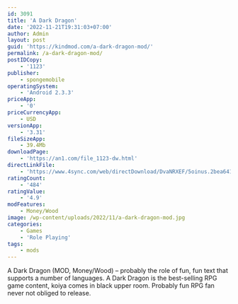 ```yaml
---
id: 3091
title: 'A Dark Dragon'
date: '2022-11-21T19:31:03+07:00'
author: Admin
layout: post
guid: 'https://kindmod.com/a-dark-dragon-mod/'
permalink: /a-dark-dragon-mod/
postIDCopy:
    - '1123'
publisher:
    - spongemobile
operatingSystem:
    - 'Android 2.3.3'
priceApp:
    - '0'
priceCurrencyApp:
    - USD
versionApp:
    - '3.31'
fileSizeApp:
    - 39.4Mb
downloadPage:
    - 'https://an1.com/file_1123-dw.html'
directLinkFile:
    - 'https://www.4sync.com/web/directDownload/DvaNRXEF/5oinus.2bea64114104e6af1753944e6be6c73b'
ratingCount:
    - '484'
ratingValue:
    - '4.9'
modFeatures:
    - Money/Wood
image: /wp-content/uploads/2022/11/a-dark-dragon-mod.jpg
categories:
    - Games
    - 'Role Playing'
tags:
    - mods
---
```


A Dark Dragon (MOD, Money/Wood) – probably the role of fun, fun text that supports a number of languages. A Dark Dragon is the best-selling RPG game content, koiya comes in black upper room. Probably fun RPG fan never not obliged to release.